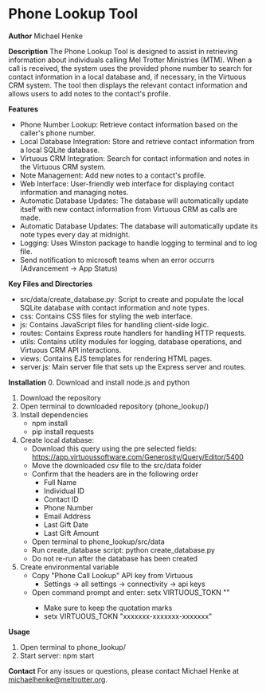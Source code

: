 # Phone Lookup Tool

**Author** Michael Henke

**Description**
The Phone Lookup Tool is designed to assist in retrieving information about individuals calling Mel Trotter Ministries (MTM). When a call is received, the system uses the provided phone number to search for contact information in a local database and, if necessary, in the Virtuous CRM system. The tool then displays the relevant contact information and allows users to add notes to the contact's profile.

**Features**
- Phone Number Lookup: Retrieve contact information based on the caller's phone number.
- Local Database Integration: Store and retrieve contact information from a local SQLite database.
- Virtuous CRM Integration: Search for contact information and notes in the Virtuous CRM system.
- Note Management: Add new notes to a contact's profile.
- Web Interface: User-friendly web interface for displaying contact information and managing notes.
- Automatic Database Updates: The database will automatically update itself with new contact information from Virtuous CRM as calls are made.
- Automatic Database Updates: The database will automatically update its note types every day at midnight.
- Logging: Uses Winston package to handle logging to terminal and to log file.
- Send notification to microsoft teams when an error occurrs (Advancement -> App Status)

**Key Files and Directories**
- src/data/create_database.py: Script to create and populate the local SQLite database with contact information and note types.
- css: Contains CSS files for styling the web interface.
- js: Contains JavaScript files for handling client-side logic.
- routes: Contains Express route handlers for handling HTTP requests.
- utils: Contains utility modules for logging, database operations, and Virtuous CRM API interactions.
- views: Contains EJS templates for rendering HTML pages.
- server.js: Main server file that sets up the Express server and routes.

**Installation**
0. Download and install node.js and python
1. Download the repository
2. Open terminal to downloaded repository (phone_lookup/)
3. Install dependencies
    - npm install
    - pip install requests
4. Create local database:
      - Download this query using the pre selected fields: https://app.virtuoussoftware.com/Generosity/Query/Editor/5400
      - Move the downloaded csv file to the src/data folder
      - Confirm that the headers are in the following order
          - Full Name
          - Individual ID
          - Contact ID
          - Phone Number
          - Email Address
          - Last Gift Date
          - Last Gift Amount
    - Open terminal to phone_lookup/src/data
    - Run create_database script: python create_database.py
    - Do not re-run after the database has been created
5. Create environmental variable
    - Copy "Phone Call Lookup" API key from Virtuous
        - Settings -> all settings -> connectivity -> api keys
    - Open command prompt and enter: setx VIRTUOUS_TOKN "<key>"
        - Make sure to keep the quotation marks
        - setx VIRTUOUS_TOKN "xxxxxxx-xxxxxxx-xxxxxxx"

**Usage**
1. Open terminal to phone_lookup/
2. Start server: npm start

**Contact**
For any issues or questions, please contact Michael Henke at michaelhenke@meltrotter.org.
